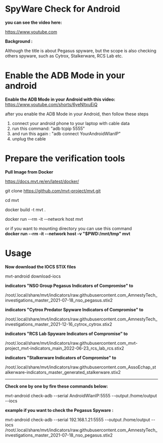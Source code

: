 # SpyWare Check for Android

<b>you can see the video here:</b>

https://www.youtube.com

<b>  Background : </b>

Although the title is about Pegasus spyware, but the scope is also checking others spyware, such as Cytrox,
Stalkerware, RCS Lab etc.


# Enable the ADB Mode in your android 
<b> Enable the ADB Mode in your Android with this video:</b> https://www.youtube.com/shorts/6yeNltxuEiQ <br>

after you enable the ADB Mode in your Android, then follow these steps <br>

1. connect your android phone to your laptop with cable data
2. run this command: "adb tcpip 5555"
3. and run this again : "adb connect YourAndroidWlanIP"
4. unplug the cable


# Prepare the verification tools
<b> Pull Image from Docker </b>

https://docs.mvt.re/en/latest/docker/

git clone https://github.com/mvt-project/mvt.git

cd mvt

docker build -t mvt .

docker run --rm -it --network host mvt

or if you want to mounting directory you can use this command <br>
<b> docker run --rm -it --network host -v "$PWD:/mnt/tmp" mvt </b>

# Usage

<b> Now download the IOCS STIX files </b>

mvt-android download-iocs

<b> indicators "NSO Group Pegasus Indicators of Compromise" to </b>

/root/.local/share/mvt/indicators/raw.githubusercontent.com_AmnestyTech_investigations_master_2021-07-18_nso_pegasus.stix2

<b> indicators "Cytrox Predator Spyware Indicators of Compromise" to </b>

/root/.local/share/mvt/indicators/raw.githubusercontent.com_AmnestyTech_investigations_master_2021-12-16_cytrox_cytrox.stix2

<b> indicators "RCS Lab Spyware Indicators of Compromise" to </b> 

/root/.local/share/mvt/indicators/raw.githubusercontent.com_mvt-project_mvt-indicators_main_2022-06-23_rcs_lab_rcs.stix2

<b> indicators "Stalkerware Indicators of Compromise" to </b> 

/root/.local/share/mvt/indicators/raw.githubusercontent.com_AssoEchap_stalkerware-indicators_master_generated_stalkerware.stix2
***************************************

<b> Check one by one by fire these commands below:</b> </br>

mvt-android check-adb --serial AndroidWlanIP:5555 --output /home/output --iocs <full path name of the stix file you need to look from the output of command above>

<b> example if you want to check the Pegasus Spyware : </b> <br>

mvt-android check-adb --serial 192.168.1.21:5555 --output /home/output --iocs /root/.local/share/mvt/indicators/raw.githubusercontent.com_AmnestyTech_investigations_master_2021-07-18_nso_pegasus.stix2

